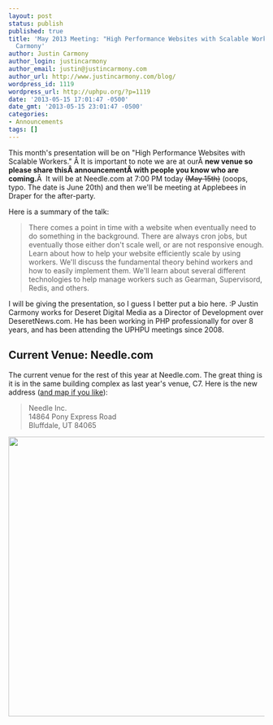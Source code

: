 ```yaml
---
layout: post
status: publish
published: true
title: 'May 2013 Meeting: "High Performance Websites with Scalable Workers" by Justin
  Carmony'
author: Justin Carmony
author_login: justincarmony
author_email: justin@justincarmony.com
author_url: http://www.justincarmony.com/blog/
wordpress_id: 1119
wordpress_url: http://uphpu.org/?p=1119
date: '2013-05-15 17:01:47 -0500'
date_gmt: '2013-05-15 23:01:47 -0500'
categories:
- Announcements
tags: []
---
```

<p>This month's presentation will be on "High Performance Websites with Scalable Workers." Â It is important to note we are at ourÂ <strong>new venue so please share thisÂ announcementÂ with people you know who are coming.</strong>Â  It will be at Needle.com at 7:00 PM today <del datetime="2013-06-20T20:35:53+00:00">(May 15th)</del> (ooops, typo. The date is June 20th) and then we'll be meeting at Applebees in Draper for the after-party.</p>
<p>Here is a summary of the talk:</p>
<blockquote><p>There comes a point in time with a website when eventually need to do something in the background. There are always cron jobs, but eventually those either don't scale well, or are not responsive enough. Learn about how to help your website efficiently scale by using workers. We'll discuss the fundamental theory behind workers and how to easily implement them. We'll learn about several different technologies to help manage workers such as Gearman, Supervisord, Redis, and others.</p></blockquote>
<p>I will be giving the presentation, so I guess I better put a bio here. :P Justin Carmony works for Deseret Digital Media as a Director of Development over DeseretNews.com. He has been working in PHP professionally for over 8 years, and has been attending the UPHPU meetings since 2008.</p>
<h2>Current Venue: Needle.com</h2>
<p>The current venue for the rest of this year at Needle.com. The great thing is it is in the same building complex as last year's venue, C7. Here is the new address (<a href="http://www.needle.com/contact.html">and map if you like</a>):</p>
<blockquote><p>Needle Inc.<br />
14864 Pony Express Road<br />
Bluffdale, UT 84065</p></blockquote>
<p><img class="alignnone" alt="" src="http://df7xs8p1yjitw.cloudfront.net/partners/needle/site/contact-directions.jpg" width="600" height="550" /></p>
